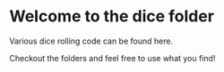 # Welcome to the dice folder
Various dice rolling code can be found here.

Checkout the folders and feel free to use what you find!
